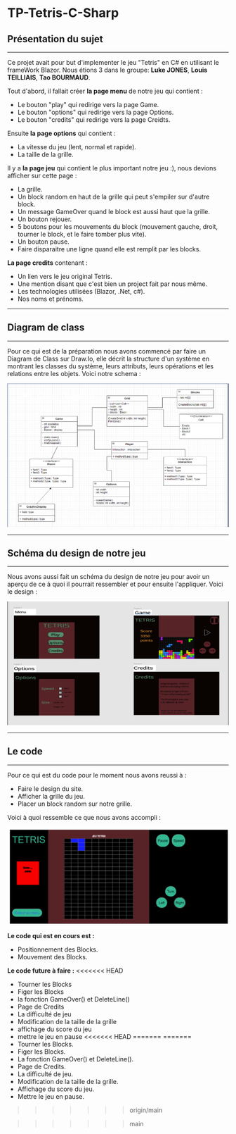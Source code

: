 # **TP-Tetris-C-Sharp**

## **Présentation du sujet**
---

Ce projet avait pour but d'implementer le jeu "Tetris" en C# en utilisant le frameWork Blazor. Nous étions 3 dans le groupe: **Luke JONES**, **Louis TEILLIAIS**, **Tao BOURMAUD**.

Tout d'abord, il fallait créer **la page menu** de notre jeu qui contient :
- Le bouton "play" qui redirige vers la page Game.
- Le bouton "options" qui redirige vers la page Options.
- Le bouton "credits" qui redirige vers la page Creidts.

Ensuite **la page options** qui contient :
- La vitesse du jeu (lent, normal et rapide).
- La taille de la grille. 

Il y a **la page jeu** qui contient le plus important notre jeu :), nous devions afficher sur cette page :
- La grille.
- Un block random en haut de la grille qui peut s'empiler sur d'autre block. 
- Un message GameOver quand le block est aussi haut que la grille.
- Un bouton rejouer.
- 5 boutons pour les mouvements du block (mouvement gauche, droit, tourner le block, et le faire tomber plus vite).
- Un bouton pause.
- Faire disparaitre une ligne quand elle est remplit par les blocks.

**La page credits** contenant :
- Un lien vers le jeu original Tetris.
- Une mention disant que c'est bien un project fait par nous même.
- Les technologies utilisées (Blazor, .Net, c#).
- Nos noms et prénoms.

---
## **Diagram de class**
---

Pour ce qui est de la préparation nous avons commencé par faire un Diagram de Class sur Draw.Io, elle décrit la structure d'un système en montrant les classes du système, leurs attributs, leurs opérations et les relations entre les objets.
Voici notre schema : 

![](1.PNG)

---
## **Schéma du design de notre jeu**
---

Nous avons aussi fait un schéma du design de notre jeu pour avoir un aperçu de ce à quoi il pourrait ressembler et pour ensuite l'appliquer. Voici le design : 

![](2.PNG)

---
## **Le code**
---

Pour ce qui est du code pour le moment nous avons reussi à :
- Faire le design du site.
- Afficher la grille du jeu.
- Placer un block random sur notre grille. 

Voici à quoi ressemble ce que nous avons accompli :

![](3.PNG)

**Le code qui est en cours est :**
- Positionnement des Blocks.
- Mouvement des Blocks.


**Le code future à faire :**
<<<<<<< HEAD
- Tourner les Blocks							
- Figer les Blocks
- la fonction GameOver() et DeleteLine()					
- Page de Credits
- La difficulté de jeu							
- Modification de la taille de la grille
- affichage du score du jeu									
- mettre le jeu en pause
<<<<<<< HEAD
=======
=======
- Tourner les Blocks.							
- Figer les Blocks.
- La fonction GameOver() et DeleteLine().					
- Page de Credits.
- La difficulté de jeu.							
- Modification de la taille de la grille.
- Affichage du score du jeu.									
- Mettre le jeu en pause.
>>>>>>> origin/main

>>>>>>> main

